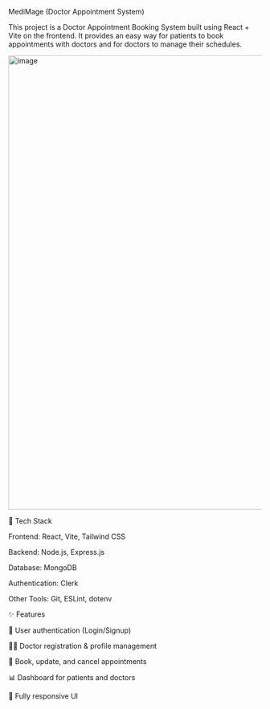 MediMage (Doctor Appointment System)

This project is a Doctor Appointment Booking System built using React + Vite on the frontend.
It provides an easy way for patients to book appointments with doctors and for doctors to manage their schedules.




<img width="1877" height="905" alt="image" src="https://github.com/user-attachments/assets/97e74ac3-7e07-43a2-8d21-b66c31102c4d" />


🚀 Tech Stack

Frontend: React, Vite, Tailwind CSS

Backend: Node.js, Express.js

Database: MongoDB

Authentication: Clerk 

Other Tools: Git, ESLint, dotenv

✨ Features

🔐 User authentication (Login/Signup)

👩‍⚕️ Doctor registration & profile management

📅 Book, update, and cancel appointments

📊 Dashboard for patients and doctors

📱 Fully responsive UI
